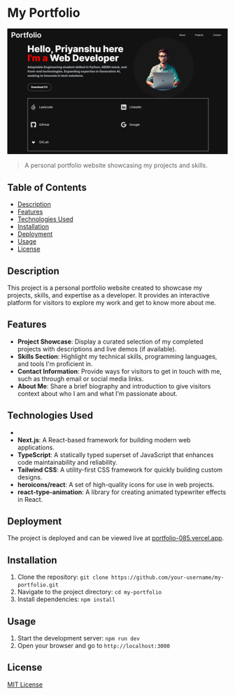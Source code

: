 # My Portfolio

![Project Image](/public/screenshots/Portfolio.png)

> A personal portfolio website showcasing my projects and skills.

## Table of Contents

- [Description](#description)
- [Features](#features)
- [Technologies Used](#technologies-used)
- [Installation](#installation)
- [Deployment](#deployment)
- [Usage](#usage)
- [License](#license)

## Description

This project is a personal portfolio website created to showcase my projects, skills, and expertise as a developer. It provides an interactive platform for visitors to explore my work and get to know more about me.

## Features

- **Project Showcase**: Display a curated selection of my completed projects with descriptions and live demos (if available).
- **Skills Section**: Highlight my technical skills, programming languages, and tools I'm proficient in.
- **Contact Information**: Provide ways for visitors to get in touch with me, such as through email or social media links.
- **About Me**: Share a brief biography and introduction to give visitors context about who I am and what I'm passionate about.

## Technologies Used

-
- **Next.js**: A React-based framework for building modern web applications.
- **TypeScript**: A statically typed superset of JavaScript that enhances code maintainability and reliability.
- **Tailwind CSS**: A utility-first CSS framework for quickly building custom designs.
- **heroicons/react**: A set of high-quality icons for use in web projects.
- **react-type-animation**: A library for creating animated typewriter effects in React.

## Deployment

The project is deployed and can be viewed live at [portfolio-085.vercel.app](https://portfolio-085.vercel.app/).

## Installation

1. Clone the repository: `git clone https://github.com/your-username/my-portfolio.git`
2. Navigate to the project directory: `cd my-portfolio`
3. Install dependencies: `npm install`

## Usage

1. Start the development server: `npm run dev`
2. Open your browser and go to `http://localhost:3000`

## License
[MIT License](LICENSE)
